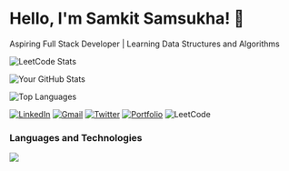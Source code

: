 # Hello, I'm Samkit Samsukha! 👋

Aspiring Full Stack Developer | Learning Data Structures and Algorithms

![LeetCode Stats](https://leetcard.jacoblin.cool/samkitsamsukha?theme=dark&font=Belleza&ext=heatmap)

<!--[![Codeforces Stats](https://codeforces-readme-stats.vercel.app/api/card?username=samkitsamsukha)-->

![Your GitHub Stats](https://github-readme-stats.vercel.app/api?username=samkitsamsukha&show_icons=true&hide_border=true)

![Top Languages](https://github-readme-stats.vercel.app/api/top-langs/?username=samkitsamsukha&layout=compact&hide_border=true)

[![LinkedIn](https://img.shields.io/badge/LinkedIn-0077B5?style=for-the-badge&logo=linkedin&logoColor=white)](https://www.linkedin.com/in/samkit-samsukha/)
[![Gmail](https://img.shields.io/badge/Gmail-D14836?style=for-the-badge&logo=gmail&logoColor=white)](mailto:samkitsamsukha@gmail.com)
[![Twitter](https://img.shields.io/badge/Twitter-1DA1F2?style=for-the-badge&logo=twitter&logoColor=white)](https://twitter.com/samsukhasamkit)
[![Portfolio](https://img.shields.io/badge/Portfolio-000000?style=for-the-badge&logo=react&logoColor=61DAFB)](https://samkitsamsukha.github.io/portfolio-samkit/)
![LeetCode](https://img.shields.io/badge/dynamic/json?style=flat&labelColor=black&color=%23ffa116&label=Solved&query=solved&url=https%3A%2F%2Fleetcode-badge.vercel.app%2Fapi%2Fusers%2Fsamkitsamsukha&logo=leetcode&logoColor=yellow)

### Languages and Technologies
<!--![](https://skillicons.dev/icons?i=html,css,javascript,vscode,github,git,cpp,tailwind,java,bootstrap,nodejs,c,vite,react,babel,mysql,next)-->
![](https://skillicons.dev/icons?i=javascript,vscode,github,git,tailwind,nodejs,react,next,mongo)
